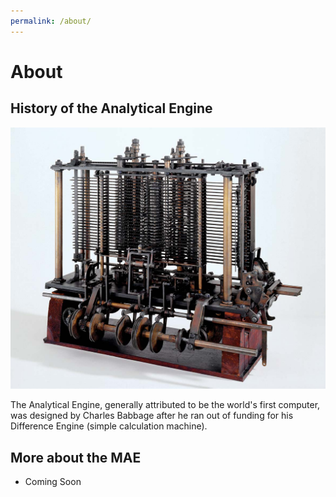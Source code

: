 ```yaml
---
permalink: /about/
---
```


# About

## History of the Analytical Engine
![analytical-engine-history.jpg](/images/analytical-engine-history.jpg "analytical-engine-history")

The Analytical Engine, generally attributed to be the world's first computer, was designed by Charles Babbage after he ran out of funding for his Difference Engine (simple calculation machine).

## More about the MAE
* Coming Soon
